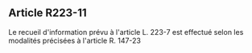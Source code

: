 ## Article R223-11

Le recueil d'information prévu à l'article L. 223-7 est effectué selon les modalités précisées à l'article R.
147-23

